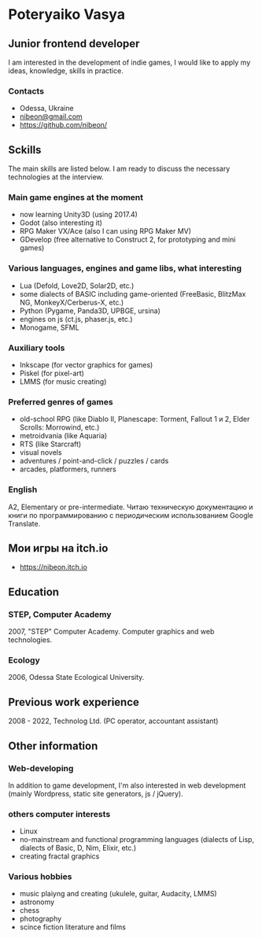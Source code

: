 # Poteryaiko Vasya
## Junior frontend developer

I am interested in the development of indie games, I would like to apply my ideas, knowledge, skills in practice.

### Contacts
- Odessa, Ukraine
- nibeon@gmail.com
- https://github.com/nibeon/

## Sckills

The main skills are listed below. I am ready to discuss the necessary technologies at the interview.

### Main game engines at the moment
- now learning Unity3D (using 2017.4)
- Godot (also interesting it)
- RPG Maker VX/Ace (also I can using RPG Maker MV)
- GDevelop (free alternative to Construct 2, for prototyping and mini games)

### Various languages, engines and game libs, what interesting
- Lua (Defold, Love2D, Solar2D, etc.)
- some dialects of BASIC including game-oriented (FreeBasic, BlitzMax NG, MonkeyX/Cerberus-X, etc.)
- Python (Pygame, Panda3D, UPBGE, ursina)
- engines on js (ct.js, phaser.js, etc.)
- Monogame, SFML

### Auxiliary tools
- Inkscape (for vector graphics for games)
- Piskel (for pixel-art)
- LMMS (for music creating)

### Preferred genres of games

- old-school RPG (like Diablo II, Planescape: Torment, Fallout 1 и 2, Elder Scrolls: Morrowind, etc.)
- metroidvania (like Aquaria)
- RTS (like Starcraft)
- visual novels
- adventures / point-and-click / puzzles / cards
- arcades, platformers, runners

### English
A2, Elementary or pre-intermediate. Читаю техническую документацию и книги по программированию с периодическим использованием Google Translate.

## Мои игры на itch.io
- https://nibeon.itch.io

## Education

### STEP, Computer Academy
2007, "STEP" Computer Academy. Computer graphics and web technologies.

### Ecology
2006, Odessa State Ecological University.

## Previous work experience
2008 - 2022, Technolog Ltd. (PC operator, accountant assistant)

## Other information

### Web-developing

In addition to game development, I'm also interested in web development (mainly Wordpress, static site generators, js / jQuery).

### others computer interests

- Linux
- no-mainstream and functional programming languages (dialects of Lisp, dialects of Basic, D, Nim, Elixir, etc.) 
- creating fractal graphics


### Various hobbies

- music plaiyng and creating (ukulele, guitar, Audacity, LMMS)
- astronomy
- chess
- photography
- scince fiction literature and films